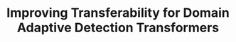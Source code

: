 <div align="center">

# Improving Transferability for Domain Adaptive Detection Transformers

</div>
